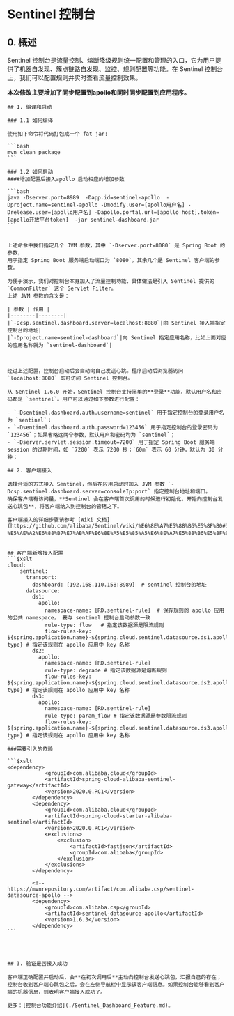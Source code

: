 # Sentinel 控制台

## 0. 概述

Sentinel 控制台是流量控制、熔断降级规则统一配置和管理的入口，它为用户提供了机器自发现、簇点链路自发现、监控、规则配置等功能。在 Sentinel 控制台上，我们可以配置规则并实时查看流量控制效果。

**本次修改主要增加了同步配置到apollo和同时同步配置到应用程序。**


````
## 1. 编译和启动

### 1.1 如何编译

使用如下命令将代码打包成一个 fat jar:

```bash
mvn clean package
```

### 1.2 如何启动
####增加配置后接入apollo 启动相应的增加参数

```bash
java -Dserver.port=8989  -Dapp.id=sentinel-apollo  -Dproject.name=sentinel-apollo -Dmodify.user=[apollo用户名] -Drelease.user=[apollo用户名] -Dapollo.portal.url=[apollo host].token=[apollo开放平台token]  -jar sentinel-dashboard.jar
```


上述命令中我们指定几个 JVM 参数，其中 `-Dserver.port=8080` 是 Spring Boot 的参数，
用于指定 Spring Boot 服务端启动端口为 `8080`。其余几个是 Sentinel 客户端的参数。

为便于演示，我们对控制台本身加入了流量控制功能，具体做法是引入 Sentinel 提供的 `CommonFilter` 这个 Servlet Filter。
上述 JVM 参数的含义是：

| 参数 | 作用 |
|--------|--------|
|`-Dcsp.sentinel.dashboard.server=localhost:8080`|向 Sentinel 接入端指定控制台的地址|
|`-Dproject.name=sentinel-dashboard`|向 Sentinel 指定应用名称，比如上面对应的应用名称就为 `sentinel-dashboard`|



经过上述配置，控制台启动后会自动向自己发送心跳。程序启动后浏览器访问 `localhost:8080` 即可访问 Sentinel 控制台。

从 Sentinel 1.6.0 开始，Sentinel 控制台支持简单的**登录**功能，默认用户名和密码都是 `sentinel`。用户可以通过如下参数进行配置：

- `-Dsentinel.dashboard.auth.username=sentinel` 用于指定控制台的登录用户名为 `sentinel`；
- `-Dsentinel.dashboard.auth.password=123456` 用于指定控制台的登录密码为 `123456`；如果省略这两个参数，默认用户和密码均为 `sentinel`；
- `-Dserver.servlet.session.timeout=7200` 用于指定 Spring Boot 服务端 session 的过期时间，如 `7200` 表示 7200 秒；`60m` 表示 60 分钟，默认为 30 分钟；

## 2. 客户端接入

选择合适的方式接入 Sentinel，然后在应用启动时加入 JVM 参数 `-Dcsp.sentinel.dashboard.server=consoleIp:port` 指定控制台地址和端口。
确保客户端有访问量，**Sentinel 会在客户端首次调用的时候进行初始化，开始向控制台发送心跳包**，将客户端纳入到控制台的管辖之下。

客户端接入的详细步骤请参考 [Wiki 文档](https://github.com/alibaba/Sentinel/wiki/%E6%8E%A7%E5%88%B6%E5%8F%B0#3-%E5%AE%A2%E6%88%B7%E7%AB%AF%E6%8E%A5%E5%85%A5%E6%8E%A7%E5%88%B6%E5%8F%B0)。


## 客户端新增接入配置
```$xslt
cloud:
    sentinel:
      transport:
        dashboard: [192.168.110.158:8989]  # sentinel 控制台的地址
      datasource:
        ds1:
          apollo:
            namespace-name: [RD.sentinel-rule]  # 保存规则的 apollo 应用的公共 namespace， 要与 sentinel 控制台启动参数一致
            rule-type: flow   # 指定该数据源是限流规则
            flow-rules-key: ${spring.application.name}-${spring.cloud.sentinel.datasource.ds1.apollo.rule-type} # 指定该规则在 apollo 应用中 key 名称
        ds2:
          apollo:
            namespace-name: [RD.sentinel-rule]
            rule-type: degrade # 指定该数据源是熔断规则
            flow-rules-key: ${spring.application.name}-${spring.cloud.sentinel.datasource.ds2.apollo.rule-type} # 指定该规则在 apollo 应用中 key 名称
        ds3:
          apollo:
            namespace-name: [RD.sentinel-rule]
            rule-type: param_flow # 指定该数据源是参数限流规则
            flow-rules-key: ${spring.application.name}-${spring.cloud.sentinel.datasource.ds3.apollo.rule-type} # 指定该规则在 apollo 应用中 key 名称
```
###需要引入的依赖

```$xslt
<dependency>
            <groupId>com.alibaba.cloud</groupId>
            <artifactId>spring-cloud-alibaba-sentinel-gateway</artifactId>
            <version>2020.0.RC1</version>
        </dependency>
        <dependency>
            <groupId>com.alibaba.cloud</groupId>
            <artifactId>spring-cloud-starter-alibaba-sentinel</artifactId>
            <version>2020.0.RC1</version>
            <exclusions>
                <exclusion>
                    <artifactId>fastjson</artifactId>
                    <groupId>com.alibaba</groupId>
                </exclusion>
            </exclusions>
        </dependency>

        <!-- https://mvnrepository.com/artifact/com.alibaba.csp/sentinel-datasource-apollo -->
        <dependency>
            <groupId>com.alibaba.csp</groupId>
            <artifactId>sentinel-datasource-apollo</artifactId>
            <version>1.6.3</version>
        </dependency>
```




## 3. 验证是否接入成功

客户端正确配置并启动后，会**在初次调用后**主动向控制台发送心跳包，汇报自己的存在；
控制台收到客户端心跳包之后，会在左侧导航栏中显示该客户端信息。如果控制台能够看到客户端的机器信息，则表明客户端接入成功了。

更多：[控制台功能介绍](./Sentinel_Dashboard_Feature.md)。